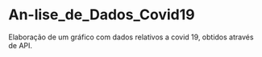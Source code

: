 # An-lise_de_Dados_Covid19
Elaboração de um gráfico com dados relativos a covid 19, obtidos através de API.

